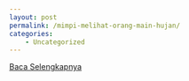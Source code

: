 ```yaml
---
layout: post
permalink: /mimpi-melihat-orang-main-hujan/
categories:
    - Uncategorized
---
```


[Baca Selengkapnya](/01)